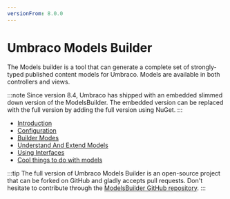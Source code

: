 ```yaml
---
versionFrom: 8.0.0
---
```


# Umbraco Models Builder

The Models builder is a tool that can generate a complete set of strongly-typed published content models for Umbraco. Models are available in both controllers and views.

:::note
Since version 8.4, Umbraco has shipped with an embedded slimmed down version of the ModelsBuilder. The embedded version can be replaced with the full version by adding the full version using NuGet.
:::

* [Introduction](introduction.md)
* [Configuration](Configuration.md)
* [Builder Modes](Builder-Modes.md)
* [Understand And Extend Models](Understand-And-Extend.md)
* [Using Interfaces](Using-Interfaces.md)
* [Cool things to do with models](CoolThingsWithModels.md)

:::tip
The full version of Umbraco Models Builder is an open-source project that can be forked on GitHub and gladly accepts pull requests. Don't hesitate to contribute through the [ModelsBuilder GitHub repository](https://github.com/zpqrtbnk/Zbu.ModelsBuilder).
:::